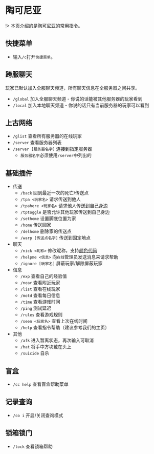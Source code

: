 # 陶可尼亚

!> 本页介绍的是[陶可尼亚](/mc-servers/mew.md)的常用指令。

## 快捷菜单

- 输入`/c`打开`快捷菜单`。

## 跨服聊天

玩家已默认加入全服聊天频道，所有聊天信息在全服务器之间共享。

- `/global` 加入全服聊天频道 - 你说的话能被其他服务器的玩家看到
- `/local` 加入本地聊天频道 - 你说的话只有当前服务器的玩家可以看到

## 上古网络

- `/glist` 查看所有服务器的在线玩家
- `/server` 查看服务器列表
- `/server [服务器名字]` 连接到指定服务器
  - `服务器名字`必须使用`/server`中列出的

## 基础插件

- 传送
  - `/back` 回到最近一次的死亡/传送点
  - `/tpa <玩家名>` 请求传送到他人
  - `/tpahere <玩家名>` 请求他人传送到自己身边
  - `/tptoggle` 是否允许其他玩家传送到自己身边
  - `/sethome` 设置脚底位置为家
  - `/home` 传送回家
  - `/delhome` 删除家的传送点
  - `/warp [传送点名字]` 传送到固定地点
- 聊天
  - `/nick <昵称>` 修改昵称，支持[颜色代码](/plugins/chatutil.md)
  - `/helpme <信息>` 向`在线`管理员发送消息来请求帮助
  - `/ignore [玩家名]` 屏蔽玩家/解除屏蔽玩家
- 信息
  - `/exp` 查看自己的经验值
  - `/near` 查看附近玩家
  - `/list` 查看在线玩家
  - `/motd` 查看每日信息
  - `/time` 查看游戏时间
  - `/ping` 测试延迟
  - `/rules` 查看游戏规则
  - `/seen <玩家名>` 查看上次在线时间
  - `/help` 查看指令帮助（建议参考我们的主页）
- 其他
  - `/afk` 进入暂离状态，再次输入可取消
  - `/hat` 将手中方块戴在头上
  - `/suicide` 自杀

## 盲盒

- `/cc help` 查看盲盒帮助菜单

## 记录查询

- `/co i` 开启/关闭查询模式

## 锁箱锁门

- `/lock` 查看锁箱帮助
